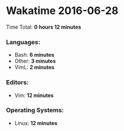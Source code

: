 # Wakatime 2016-06-28

Time Total: **0 hours 12 minutes**

### Languages:
- Bash: **6 minutes** 
- Other: **3 minutes** 
- VimL: **2 minutes** 

### Editors:
- Vim: **12 minutes** 

### Operating Systems:
- Linux: **12 minutes** 


